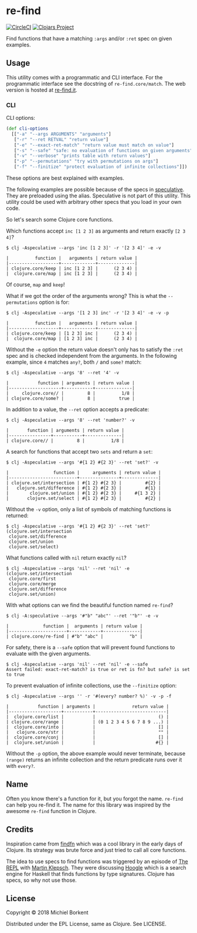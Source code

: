 # re-find
[![CircleCI](https://circleci.com/gh/borkdude/re-find/tree/master.svg?style=svg)](https://circleci.com/gh/borkdude/re-find/tree/master)
[![Clojars Project](https://img.shields.io/clojars/v/re-find.svg)](https://clojars.org/re-find)

Find functions that have a matching `:args` and/or `:ret` spec on given
examples.

## Usage

This utility comes with a programmatic and CLI interface. For the programmatic
interface see the docstring of `re-find.core/match`.
The web version is hosted at [re-find.it](https://re-find.it).

### CLI

CLI options:

``` clojure
(def cli-options
  [["-a" "--args ARGUMENTS" "arguments"]
   ["-r" "--ret RETVAL" "return value"]
   ["-e" "--exact-ret-match" "return value must match on value"]
   ["-s" "--safe" "safe: no evaluation of functions on given arguments"]
   ["-v" "--verbose" "prints table with return values"]
   ["-p" "--permutations" "try with permutations on args"]
   ["-f" "--finitize" "protect evaluation of infinite collections"]])
```

These options are best explained with examples.

The following examples are possible because of the specs in
[speculative](https://github.com/slipset/speculative/). They are preloaded using
the alias. Speculative is not part of this utility. This utility could be used
with arbitrary other specs that you load in your own code.

So let's search some Clojure core functions.

Which functions accept `inc [1 2 3]` as arguments and return exactly `[2 3 4]`?

``` shell
$ clj -Aspeculative --args 'inc [1 2 3]' -r '[2 3 4]' -e -v

|          function |   arguments | return value |
|-------------------+-------------+--------------|
| clojure.core/keep | inc [1 2 3] |      (2 3 4) |
|  clojure.core/map | inc [1 2 3] |      (2 3 4) |
```

Of course, `map` and `keep`!

What if we got the order of the arguments wrong? This is what the
`--permutations` option is for:

``` shell
$ clj -Aspeculative --args '[1 2 3] inc' -r '[2 3 4]' -e -v -p

|          function |   arguments | return value |
|-------------------+-------------+--------------|
| clojure.core/keep | [1 2 3] inc |      (2 3 4) |
|  clojure.core/map | [1 2 3] inc |      (2 3 4) |
```

Without the `-e` option the return value doesn't only has to satisfy the `:ret`
spec and is checked independent from the arguments. In the following example,
since `4` matches `any?`, both `/` and `some?` match:

``` shell
$ clj -Aspeculative --args '8' --ret '4' -v

|           function | arguments | return value |
|--------------------+-----------+--------------|
|     clojure.core// |         8 |          1/8 |
| clojure.core/some? |         8 |         true |
```

In addition to a value, the `--ret` option accepts a predicate:

``` shell
$ clj -Aspeculative --args '8' --ret 'number?' -v

|       function | arguments | return value |
|----------------+-----------+--------------|
| clojure.core// |         8 |          1/8 |
```

A search for functions that accept two `sets` and return a `set`:

``` shell
$ clj -Aspeculative --args '#{1 2} #{2 3}' --ret 'set?' -v

|                 function |     arguments | return value |
|--------------------------+---------------+--------------|
| clojure.set/intersection | #{1 2} #{2 3} |         #{2} |
|   clojure.set/difference | #{1 2} #{2 3} |         #{1} |
|        clojure.set/union | #{1 2} #{2 3} |     #{1 3 2} |
|       clojure.set/select | #{1 2} #{2 3} |         #{2} |
```

Without the `-v` option, only a list of symbols of matching functions is returned:

``` shell
$ clj -Aspeculative --args '#{1 2} #{2 3}' --ret 'set?'
(clojure.set/intersection
 clojure.set/difference
 clojure.set/union
 clojure.set/select)
```

What functions called with `nil` return exactly `nil`?
``` shell
$ clj -Aspeculative --args 'nil' --ret 'nil' -e
(clojure.set/intersection
 clojure.core/first
 clojure.core/merge
 clojure.set/difference
 clojure.set/union)
```

With what options can we find the beautiful function named `re-find`?

``` shell
$ clj -A:speculative --args '#"b" "abc"' --ret '"b"' -e -v

|             function |  arguments | return value |
|----------------------+------------+--------------|
| clojure.core/re-find | #"b" "abc" |          "b" |
```

For safety, there is a `--safe` option that will prevent found functions to
evaluate with the given arguments.

``` shell
$ clj -Aspeculative --args 'nil' --ret 'nil' -e --safe
Assert failed: exact-ret-match? is true or ret is fn? but safe? is set to true
```

To prevent evaluation of infinite collections, use the `--finitize` option:

``` shell
$ clj -Aspeculative --args '' -r '#(every? number? %)' -v -p -f

|           function | arguments |              return value |
|--------------------+-----------+---------------------------|
|  clojure.core/list |           |                        () |
| clojure.core/range |           | (0 1 2 3 4 5 6 7 8 9 ...) |
|  clojure.core/into |           |                        [] |
|   clojure.core/str |           |                        "" |
|  clojure.core/conj |           |                        [] |
|  clojure.set/union |           |                       #{} |
```

Without the `-p` option, the above example would never terminate, because
`(range)` returns an infinite collection and the return predicate runs over it
with `every?`.

## Name

Often you know there's a function for it, but you forgot the name. `re-find` can
help you re-find it. The name for this library was inspired by the awesome
`re-find` function in Clojure.

## Credits

Inspiration came from [findfn](https://github.com/Raynes/findfn) which was a
cool library in the early days of Clojure. Its strategy was brute force and
just tried to call all core functions.

The idea to use specs to find functions was triggered by an episode of [The
REPL](https://www.therepl.net/) with [Martin
Klepsch](https://twitter.com/martinklepsch). They were discussing
[Hoogle](https://hoogle.haskell.org/) which is a search engine for Haskell that
finds functions by type signatures. Clojure has specs, so why not use those.

## License

Copyright © 2018 Michiel Borkent

Distributed under the EPL License, same as Clojure. See LICENSE.
